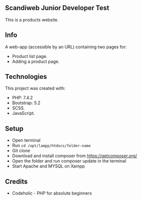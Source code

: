 ## Scandiweb Junior Developer Test

This is a products website.

## Info

A web-app (accessible by an URL) containing two pages for:

* Product list page.
* Adding a product page.

## Technologies

This project was created with:

* PHP: 7.4.2
* Bootstrap: 5.2
* SCSS.
* JavaScript.

## Setup

* Open terminal 
* Run ``cd /opt/lampp/htdocs/folder-name``
* Git clone
* Download and install composer from https://getcomposer.org/
* Open the folder and run composer update in the terminal
* Start Apache and MYSQL on Xampp

## Credits

* Codeholic - PHP for absolute beginners 
